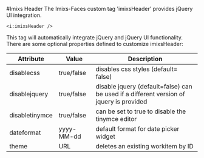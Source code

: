 #Imixs Header
The Imixs-Faces custom tag 'imixsHeader' provides jQuery UI integration.
 
 
	<i:imixsHeader />
	 
This tag will automatically integrate jQuery and jQuery UI functionality. There are some optional properties defined to customize imixsHeader:
 
 
| Attribute     | Value      |Description                                |       
|---------------|------------|-------------------------------------------|
|disablecss     | true/false |disables css styles (default= false)       |
|disablejquery  | true/false | disable jquery (default=false)  can be used if a different version of jquery is provided       |
|disabletinymce | true/false | can be set to true to disable the tinymce editor  |
|dateformat     | yyyy-MM-dd | default format for date picker widget     |
|theme          | URL        | deletes an existing workitem by ID        |
 